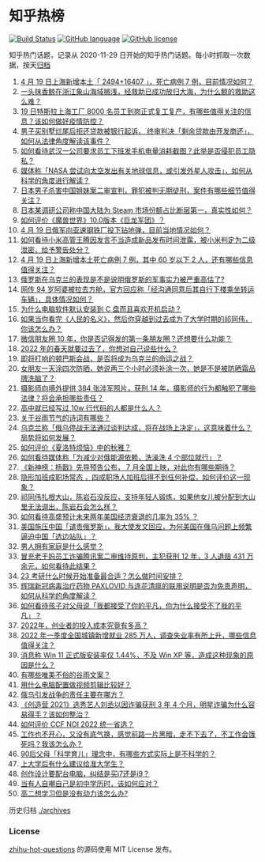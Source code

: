 # 知乎热榜
[![Build Status](https://github.com/ToWeLong/zhihu-hot-questions/workflows/CI/badge.svg)](https://github.com/ToWeLong/zhihu-hot-questions/actions)
[![GitHub language](https://img.shields.io/badge/language-golang-orange.svg)](https://golang.org/)
[![GitHub license](https://img.shields.io/github/license/ToWeLong/zhihu-hot-questions)](https://github.com/ToWeLong/zhihu-hot-questions/blob/main/LICENSE)

知乎热门话题，记录从 2020-11-29 日开始的知乎热门话题。每小时抓取一次数据，按天[归档](./archives)

<!-- BEGIN -->

1. [4 月 19 日上海新增本土「 2494+16407 」，死亡病例 7 例，目前情况如何？](https://www.zhihu.com/question/528981864)
1. [一头抹香鲸在浙江象山海域搁浅，经救助已成功放归大海，为什么鲸的救助这么难？](https://www.zhihu.com/question/528863353)
1. [19 日特斯拉上海工厂 8000 名员工到岗正式复工复产，有哪些值得关注的信息？该如何做好疫情防控？](https://www.zhihu.com/question/528903933)
1. [男子买别墅烂尾后拒还贷款被银行起诉， 终审判决「剩余贷款由开发商还」，如何从法律角度解读该事件？](https://www.zhihu.com/question/527862033)
1. [如何看待武汉一公司要求员工下班发手机电量消耗截图？此举是否侵犯员工隐私？](https://www.zhihu.com/question/528861099)
1. [媒体称「NASA 尝试向太空发出有关地球信息，或引发外星人攻击」，如何从科学的角度进行解读？](https://www.zhihu.com/question/528793266)
1. [日本男子杀害中国姐妹案二审宣判，罪犯被判无期徒刑，案件有哪些细节值得关注？](https://www.zhihu.com/question/528891095)
1. [日本某调研公司称中国大陆为 Steam 市场份额占比断层第一，真实性如何？](https://www.zhihu.com/question/528879369)
1. [如何评价《魔兽世界》10.0版本《巨龙军团》？](https://www.zhihu.com/question/528701701)
1. [4 月 19 日俄军向亚速钢铁厂投下钻地弹，目前当地情况如何？](https://www.zhihu.com/question/528803519)
1. [如何看待小米高管王腾因发言不当造成新品发布时间泄露，被小米判定为二级泄密，给予警告处分？](https://www.zhihu.com/question/528867881)
1. [4 月 19 日上海新增本土死亡病例 7 例，其中 60 岁以下 2 人，还有哪些信息值得关注？](https://www.zhihu.com/question/528982729)
1. [俄罗斯在乌克兰的表现是不是说明俄罗斯的军事实力被严重高估了?](https://www.zhihu.com/question/528633319)
1. [网传 94 岁阿婆被拉去方舱，官方回应称「经沟通同意后其自行下楼乘坐转运车辆」，具体情况如何？](https://www.zhihu.com/question/528925705)
1. [为什么电脑软件默认安装到 C 盘而且喜欢开机启动？](https://www.zhihu.com/question/527625452)
1. [如果当你看完《人民的名义》，然后你穿越到过去成为了大学时期的祁同伟，你该怎么办？](https://www.zhihu.com/question/521307633)
1. [微信朋友圈 10 年，你是否记得发的第一条朋友圈？还想要什么功能？](https://www.zhihu.com/question/528981184)
1. [2022 年的春天就要过去了，你想对自己说些什么？](https://www.zhihu.com/question/528993296)
1. [即将打响的顿巴斯会战，是否将成为乌克兰的命运之战？](https://www.zhihu.com/question/528586273)
1. [女朋友一天涂四次防晒，她说两三个小时必须补涂一次，她是不是被防晒霜品牌洗脑了？](https://www.zhihu.com/question/528644336)
1. [摄影师向境外提供 384 张涉军照片，获刑 14 年，摄影师的行为都触犯了哪些法律？将会承担哪些责任？](https://www.zhihu.com/question/528426131)
1. [高中就已经写过 10w 行代码的人都是什么人？](https://www.zhihu.com/question/516703724)
1. [关于谷雨节气的诗词有哪些？](https://www.zhihu.com/question/318889019)
1. [乌克兰称「俄乌停战无法通过谈判达成，将在战场上决定」，这意味着什么？局势将如何发展？](https://www.zhihu.com/question/528997084)
1. [如何评价《夏洛特烦恼》中的秋雅？](https://www.zhihu.com/question/37002656)
1. [如何看待媒体称「为减少对俄能源依赖，洗澡洗 4 个部位就行」？](https://www.zhihu.com/question/528984842)
1. [《新神榜：杨戬》先导预告公布， 7 月全国上映，对此你有哪些期待？](https://www.zhihu.com/question/528592118)
1. [隐形加班成职场常态 ，四成职场人加班后得不到任何补偿，如何评价这一现象？](https://www.zhihu.com/question/528715595)
1. [祁同伟扎根大山，陈岩石没反应，支持年轻人锻炼，如果他女儿被分配到大山里无法调出，陈岩石会怎么样？](https://www.zhihu.com/question/520479470)
1. [如何看待高盛预计未来两年美国经济衰退的几率为 35% ？](https://www.zhihu.com/question/528594650)
1. [美国施压中国「谴责俄罗斯」，我大使发文回应，为何美国在俄乌问题上频繁逼迫中国「选边站队」？](https://www.zhihu.com/question/528866013)
1. [男人拥有家庭是什么感觉？](https://www.zhihu.com/question/28228801)
1. [冒充老干妈员工诈骗腾讯案二审维持原判，主犯获刑 12 年，3 人退赔 431 万余元，如何看待此结果？](https://www.zhihu.com/question/528997078)
1. [23 考研什么时候开始准备最合适？怎么做时间安排？](https://www.zhihu.com/question/510971761)
1. [辉瑞新冠病毒治疗药物 PAXLOVID 与连花清瘟的联用说明是否为免责声明，如何从科学的角度解读？](https://www.zhihu.com/question/528423838)
1. [如何看待孩子对父母说「我都接受了你的平凡，你为什么接受不了我的平凡」？](https://www.zhihu.com/question/518015811)
1. [2022年，创业者的投入成本究竟有多高？](https://www.zhihu.com/question/528917788)
1. [2022 年一季度全国城镇新增就业 285 万人，调查失业率有所上升，哪些信息值得关注？](https://www.zhihu.com/question/528605058)
1. [消息称 Win 11 正式版安装率仅 1.44%，不及 Win XP 等，造成这种现象的原因是什么？](https://www.zhihu.com/question/527864586)
1. [有哪些唯美不俗的谷雨文案？](https://www.zhihu.com/question/455580643)
1. [用什么电脑配置做视频剪辑比较好？](https://www.zhihu.com/question/296346272)
1. [俄乌引发战争的责任主要在哪方？](https://www.zhihu.com/question/528974792)
1. [《创造营 2021》选秀艺人刘丞以因诈骗获刑 3 年 4 个月，明星诈骗为什么容易得手？该如何整治？](https://www.zhihu.com/question/528783337)
1. [如何评价 CCF NOI 2022 统一省选？](https://www.zhihu.com/question/528175275)
1. [工作也不开心，又没有底气换，感觉前路一片黑暗，走不下去了，不工作会饿死吗？我该怎么办？](https://www.zhihu.com/question/528844236)
1. [90后父母「科学育儿」理念中，有哪些方式实际上是不科学的？](https://www.zhihu.com/question/528851635)
1. [上大学后有什么建议给准大学生？](https://www.zhihu.com/question/49396543)
1. [创作设计要配台电脑，纠结是买i7还是i9？](https://www.zhihu.com/question/527969348)
1. [当有人自嘲自己是初中学历时，该如何应对？](https://www.zhihu.com/question/528967040)
1. [高二想学习但是没有动力该怎么办?](https://www.zhihu.com/question/528755132)

<!-- END -->

历史归档 [./archives](./archives)


### License
[zhihu-hot-questions](https://github.com/towelong/zhihu-hot-questions) 的源码使用 MIT License 发布。